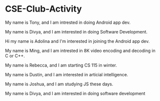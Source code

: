 # CSE-Club-Activity

My name is Tony, and I am intrested in doing Android app dev.

My name is Divya, and I am interested in doing Software Development.

Hi my name is Adolina and I'm interested in joining the Android app dev.

My name is Ming, and I am intrested in 8K video encoding and decoding in C or C++.

My name is Rebecca, and I am starting CS 115 in winter.

My name is Dustin, and I am interested in articial intelligence.

My name is Joshua, and I am studying JS these days.

My name is Divya, and I am interested in doing software development

